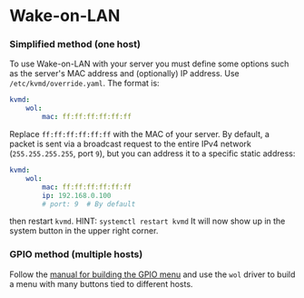 # Wake-on-LAN

### Simplified method (one host)
To use Wake-on-LAN with your server you must define some options such as the server's MAC address and (optionally) IP address. Use `/etc/kvmd/override.yaml`. The format is:
```yaml
kvmd:
    wol:
        mac: ff:ff:ff:ff:ff:ff
```
Replace `ff:ff:ff:ff:ff:ff` with the MAC of your server. By default, a packet is sent via a broadcast request to the entire IPv4 network (`255.255.255.255`, port `9`), but you can address it to a specific static address:
```yaml
kvmd:
    wol:
        mac: ff:ff:ff:ff:ff:ff
        ip: 192.168.0.100
        # port: 9  # By default
```
then restart `kvmd`. HINT: `systemctl restart kvmd` It will now show up in the system button in the upper right corner.

### GPIO method (multiple hosts)
Follow the [manual for building the GPIO menu](gpio.md) and use the `wol` driver to build a menu with many buttons tied to different hosts.
